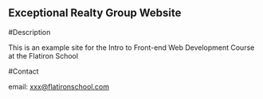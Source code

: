 Exceptional Realty Group Website
---

#Description 

This is an example site for the Intro to Front-end Web Development Course at the Flatiron School

#Contact

email: xxx@flatironschool.com
